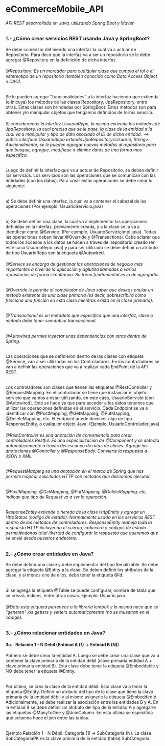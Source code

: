 # eCommerceMobile_API
###### API REST desarrollada en Java, utilizando Spring Boot y Maven

### 1.- ¿Cómo crear servicios REST usando Java y SpringBoot?
Se debe comenzar definiendo una interfaz la cual va a actuar de Repositorio.
Para decir que la interfaz va a ser un repositorio se le debe agregar @Repository 
en la definición de dicha interfaz.
###### @Repository: Es un marcador para cualquier clase que cumpla el rol o el estereotipo de un repositorio (también conocido como Data Access Object o DAO).
Se le pueden agregar "funcionalidades" a la interfaz haciendo que extienda (o inlcuya) los métodos de las clases Repository, JpaRepository, entre otras. Estas clases son brindadas por SpringBoot. Estos métodos son para obtener y/o manipular objetos que tengamos definidos de forma sencilla.
###### Si consideramos la interfaz UsuarioRepo, la misma extiende los métodos de JpaRepository, la cual precisa que se le pase, la clase de la entidad a la cual va a manipular y tipo de dato asociado al ID de dicha entidad. --> public interface UsuarioRepo extends JpaRepository<Usuario, String>. Adicionalmente, se le pueden agregar nuevos métodos al repositorio para que busque, agregue, modifique o elimine datos de una forma mas específica.
Luego de definir la interfaz que va a actuar de Repositorio, se deben definir los servicios. Los servicios son las operaciones que se comunican con las entidades (con los datos). Para crear estas operaciones se debe crear lo siguiente:
######
a) Se debe definir una interfaz, la cual va a contener el cabezal de las operaciones (Por ejemplo, UsuarioServicio.java)
######
b) Se debe definir una clase, la cual va a implementar las operaciones definidas en la interfaz, previamente creada, y a la clase se la va a identificar como @Service. (Por ejemplo, UsuarioServicioImpl.java). Todas las operaciones deben llevar @Override y @Transactional. Cabe aclarar que todos los accesos a los datos se hacen a traves del repositorio creado (en este caso UsuarioRepo.java) y para ser utilizado se debe definir un atributo de tipo UsuarioRepo con la etiqueta @Autowired.
###### @Service se encarga de gestionar las operaciones de negocio más importantes a nivel de la aplicación y aglutina llamadas a varios repositorios de forma simultánea. Su tarea fundamental es la de agregador.
###### @Override le permite al compilador de Java saber que deseas anular un método existente de una clase primaria (es decir, sobrescribirá cómo funciona una función en esta clase mientras exista en la clase primaria).
###### @Transactional es un metadato que especifica que una interfaz, clase o método debe tener semántica transaccional.
###### @Autowired permite inyectar unas dependencias con otras dentro de Spring.
Las operaciones que se definieron dentro de las clases con etiqueta @Service, van a ser utilizadas en los Controladores. En los controladores se van a definir las operaciones que va a realizar cada EndPoint de la API REST.
######
Los controladores son clases que tienen las etiquetas @RestController y @RequestMapping. En el controlador se tiene que instanciar el objeto servicio que vamos a estar utilizando, en este caso, UsuarioServicio (con @Autowired). Esto se hace ya que para acceder a los datos tenemos que utilizar las operaciones definidas en el servicio.
Cada Endpoint se va a identificar con @PostMapping, @GetMapping, @PutMapping, @DeleteMapping, etc. El Endpoint puede devolver algo de tipo ResponseEntity, o cualquier objeto Java. (Ejemplo: UsuarioControlador.java)
###### @RestController es una anotación de conveniencia para crear controladores Restful. Es una especialización de @Component y se detecta automáticamente a través del escaneo de rutas de clases. Agrega las anotaciones @Controller y @ResponseBody. Convierte la respuesta a JSON o XML. 
###### @RequestMapping es una anotación en el marco de Spring que nos permite mapear solicitudes HTTP con métodos que deseamos ejecutar.
###### @PostMapping, @GetMapping, @PutMapping, @DeleteMapping, etc, indican que tipo de Request va a ser la operación.
###### ResponseEntity extiende o hereda de la clase HttpEntity y agrega un HttpStatus (código de estado). Normalmente usada en los servicios REST dentro de los métodos de controladores. ResponseEntity maneja toda la respuesta HTTP incluyendo el cuerpo, cabecera y códigos de estado permitiéndonos total libertad de configurar la respuesta que queremos que se envié desde nuestros endpoints.

### 2.- ¿Cómo crear entidades en Java?
Se debe definir una clase y debe implementar del tipo Serializable. Se debe agregar la etiqueta @Entity a la clase. Se deben definir los atributos de la clase, y al menos uno de ellos, debe tener la etiqueta @Id.
######
Si se agrega la etiqueta @Table se puede configurar, nombre de tabla que se creará, indices, entre otras cosas. Ejemplo: Usuario.java.
###### @Data esta etiqueta pertenece a la libreria lombok y la misma hace que se "generen" los getters y setters automaticamente (no se muestran en el código).

### 3.- ¿Cómo relacionar entidades en Java? 
#### 3a.- Relación 1 - N Débil (Entidad A (1) -> Entidad B (N))
Primero se debe crear la entidad A. Luego se debe crear una clase que va a contener la clave primaria de la entidad debil (clave primaria entidad A + clave primaria entidad B). Esta clase debe tener la etiqueta @Embeddable y NO debe tener la etiqueta @Entity.
######
Por último, se crea la clase de la entidad débil. Esta clase va a tener la etiqueta @Entity. Definir un atributo del tipo de la clase que tiene la clave primaria de la entidad débil y al mismo asignarle la etiqueta @EmbeddedId. Adicionalmente, se debe realizar la asociación entre las entidades B y A. En la entidad B se debe definir un atributo del tipo de la entidad A y agregarle las etiquetas @ManyToOne y @JoinColumn. En esta última se especifica que columna hace el join entre las tablas. 
######
Ejemplo Relación 1 - N Débil: Categoría (1) -> SubCategoría (N). La clase SubCategoriaPK es la clave primaria de la entidad (tabla) SubCategoría.
 




